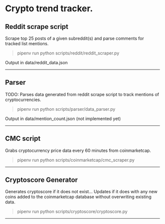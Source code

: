 # Crypto trend tracker.

## Reddit scrape script

Scrape top 25 posts of a given subreddit(s) and parse comments for tracked list mentions.

> pipenv run python scripts/reddit/reddit_scraper.py

Output in data/reddit_data.json

---

## Parser

TODO: Parses data generated from reddit scrape script to track mentions of cryptocurrencies.

> pipenv run python scripts/parser/data_parser.py

Output in data/mention_count.json (not implemented yet)

---

## CMC script

Grabs cryptocurrency price data every 60 minutes from coinmarketcap.

> pipenv run python scripts/coinmarketcap/cmc_scraper.py

---

## Cryptoscore Generator

Generates cryptoscore if it does not exist...
Updates if it does with any new coins added to the coinmarketcap database without overwriting existing data.

> pipenv run python scripts/cryptoscore/cryptoscore.py

---